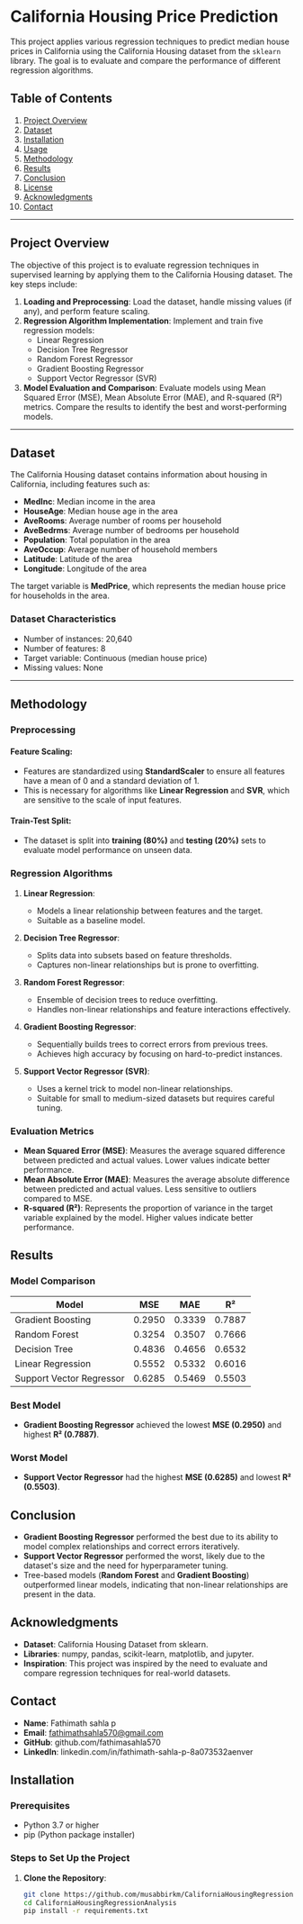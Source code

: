 # California Housing Price Prediction

This project applies various regression techniques to predict median house prices in California using the California Housing dataset from the `sklearn` library. The goal is to evaluate and compare the performance of different regression algorithms.

## Table of Contents
1. [Project Overview](#project-overview)
2. [Dataset](#dataset)
3. [Installation](#installation)
4. [Usage](#usage)
5. [Methodology](#methodology)
6. [Results](#results)
7. [Conclusion](#conclusion)
8. [License](#license)
9. [Acknowledgments](#acknowledgments)
10. [Contact](#contact)

---

## Project Overview

The objective of this project is to evaluate regression techniques in supervised learning by applying them to the California Housing dataset. The key steps include:
1. **Loading and Preprocessing**: Load the dataset, handle missing values (if any), and perform feature scaling.
2. **Regression Algorithm Implementation**: Implement and train five regression models:
   - Linear Regression
   - Decision Tree Regressor
   - Random Forest Regressor
   - Gradient Boosting Regressor
   - Support Vector Regressor (SVR)
3. **Model Evaluation and Comparison**: Evaluate models using Mean Squared Error (MSE), Mean Absolute Error (MAE), and R-squared (R²) metrics. Compare the results to identify the best and worst-performing models.

---

## Dataset

The California Housing dataset contains information about housing in California, including features such as:
- **MedInc**: Median income in the area
- **HouseAge**: Median house age in the area
- **AveRooms**: Average number of rooms per household
- **AveBedrms**: Average number of bedrooms per household
- **Population**: Total population in the area
- **AveOccup**: Average number of household members
- **Latitude**: Latitude of the area
- **Longitude**: Longitude of the area

The target variable is **MedPrice**, which represents the median house price for households in the area.

### Dataset Characteristics
- Number of instances: 20,640
- Number of features: 8
- Target variable: Continuous (median house price)
- Missing values: None

---

## Methodology

### Preprocessing

#### Feature Scaling:
- Features are standardized using **StandardScaler** to ensure all features have a mean of 0 and a standard deviation of 1.
- This is necessary for algorithms like **Linear Regression** and **SVR**, which are sensitive to the scale of input features.

#### Train-Test Split:
- The dataset is split into **training (80%)** and **testing (20%)** sets to evaluate model performance on unseen data.

### Regression Algorithms

1. **Linear Regression**:
   - Models a linear relationship between features and the target.
   - Suitable as a baseline model.

2. **Decision Tree Regressor**:
   - Splits data into subsets based on feature thresholds.
   - Captures non-linear relationships but is prone to overfitting.

3. **Random Forest Regressor**:
   - Ensemble of decision trees to reduce overfitting.
   - Handles non-linear relationships and feature interactions effectively.

4. **Gradient Boosting Regressor**:
   - Sequentially builds trees to correct errors from previous trees.
   - Achieves high accuracy by focusing on hard-to-predict instances.

5. **Support Vector Regressor (SVR)**:
   - Uses a kernel trick to model non-linear relationships.
   - Suitable for small to medium-sized datasets but requires careful tuning.

### Evaluation Metrics

- **Mean Squared Error (MSE)**: Measures the average squared difference between predicted and actual values. Lower values indicate better performance.
- **Mean Absolute Error (MAE)**: Measures the average absolute difference between predicted and actual values. Less sensitive to outliers compared to MSE.
- **R-squared (R²)**: Represents the proportion of variance in the target variable explained by the model. Higher values indicate better performance.

## Results

### Model Comparison

| Model                    | MSE    | MAE    | R²     |
|--------------------------|--------|--------|--------|
| Gradient Boosting         | 0.2950 | 0.3339 | 0.7887 |
| Random Forest             | 0.3254 | 0.3507 | 0.7666 |
| Decision Tree             | 0.4836 | 0.4656 | 0.6532 |
| Linear Regression         | 0.5552 | 0.5332 | 0.6016 |
| Support Vector Regressor  | 0.6285 | 0.5469 | 0.5503 |

### Best Model
- **Gradient Boosting Regressor** achieved the lowest **MSE (0.2950)** and highest **R² (0.7887)**.

### Worst Model
- **Support Vector Regressor** had the highest **MSE (0.6285)** and lowest **R² (0.5503)**.

## Conclusion
- **Gradient Boosting Regressor** performed the best due to its ability to model complex relationships and correct errors iteratively.
- **Support Vector Regressor** performed the worst, likely due to the dataset's size and the need for hyperparameter tuning.
- Tree-based models (**Random Forest** and **Gradient Boosting**) outperformed linear models, indicating that non-linear relationships are present in the data.



## Acknowledgments

- **Dataset**: California Housing Dataset from sklearn.
- **Libraries**: numpy, pandas, scikit-learn, matplotlib, and jupyter.
- **Inspiration**: This project was inspired by the need to evaluate and compare regression techniques for real-world datasets.

## Contact

- **Name**: Fathimath sahla p
- **Email**: fathimathsahla570@gmail.com
- **GitHub**: github.com/fathimasahla570 
- **LinkedIn**: linkedin.com/in/fathimath-sahla-p-8a073532aenver 
## Installation

### Prerequisites
- Python 3.7 or higher
- pip (Python package installer)

### Steps to Set Up the Project

1. **Clone the Repository**:
   ```bash
   git clone https://github.com/musabbirkm/CaliforniaHousingRegressionAnalysis.git
   cd CaliforniaHousingRegressionAnalysis
   pip install -r requirements.txt
